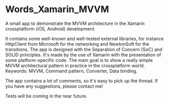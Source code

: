 # Words_Xamarin_MVVM
A small app to demonstrate the MVVM architecture in the Xamarin crossplatform (iOS, Android) development.

It contains some well-known and well-tested external libraries, for instance HttpClient from Microsoft for the networking and NewtonSoft for the transitions. The app is designed with the Separation of Concern (SoC) and SOLID principles. It's made by the use of Xamarin with the presentation of some platform-specific code. The main goal is to show a really simple MVVM architectural pattern in practice in the crossplatform world. Keywords: MVVM, Command pattern, Converter, Data binding.

The app contains a lot of comments, so it's easy to pick up the thread. If you have any suggestions, please contact me!

Tests will be coming in the near future.
